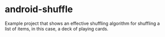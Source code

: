 android-shuffle
===============

Example project that shows an effective shuffling algorithm for shuffling a list of items, in this case, a deck of playing cards.
